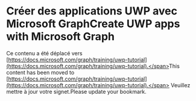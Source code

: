 # <a name="create-uwp-apps-with-microsoft-graph"></a><span data-ttu-id="fd279-101">Créer des applications UWP avec Microsoft Graph</span><span class="sxs-lookup"><span data-stu-id="fd279-101">Create UWP apps with Microsoft Graph</span></span>

<span data-ttu-id="fd279-102">Ce contenu a été déplacé vers [https://docs.microsoft.com/graph/training/uwp-tutorial](https://docs.microsoft.com/graph/training/uwp-tutorial).</span><span class="sxs-lookup"><span data-stu-id="fd279-102">This content has been moved to [https://docs.microsoft.com/graph/training/uwp-tutorial](https://docs.microsoft.com/graph/training/uwp-tutorial).</span></span> <span data-ttu-id="fd279-103">Veuillez mettre à jour votre signet.</span><span class="sxs-lookup"><span data-stu-id="fd279-103">Please update your bookmark.</span></span>
